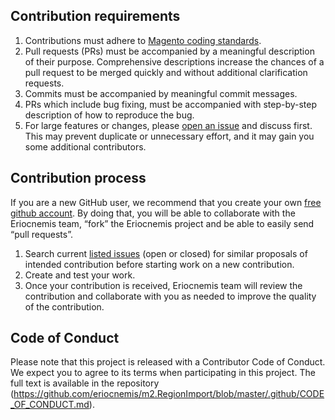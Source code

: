## Contribution requirements

1. Contributions must adhere to [Magento coding standards](http://devdocs.magento.com/guides/v2.4/coding-standards/bk-coding-standards.html).
2. Pull requests (PRs) must be accompanied by a meaningful description of their purpose. Comprehensive descriptions increase the chances of a pull request to be merged quickly and without additional clarification requests.
3. Commits must be accompanied by meaningful commit messages.
4. PRs which include bug fixing, must be accompanied with step-by-step description of how to reproduce the bug.
5. For large features or changes, please [open an issue](https://github.com/eriocnemis/m2.RegionImport/issues) and discuss first. This may prevent duplicate or unnecessary effort, and it may gain you some additional contributors.

## Contribution process

If you are a new GitHub user, we recommend that you create your own [free github account](https://github.com/signup/free). By doing that, you will be able to collaborate with the Eriocnemis team, “fork” the Eriocnemis project and be able to easily send “pull requests”.

1. Search current [listed issues](https://github.com/eriocnemis/m2.RegionImport/issues) (open or closed) for similar proposals of intended contribution before starting work on a new contribution.
2. Create and test your work.
3. Once your contribution is received, Eriocnemis  team will review the contribution and collaborate with you as needed to improve the quality of the contribution.

## Code of Conduct

Please note that this project is released with a Contributor Code of Conduct. We expect you to agree to its terms when participating in this project.
The full text is available in the repository (https://github.com/eriocnemis/m2.RegionImport/blob/master/.github/CODE_OF_CONDUCT.md).
